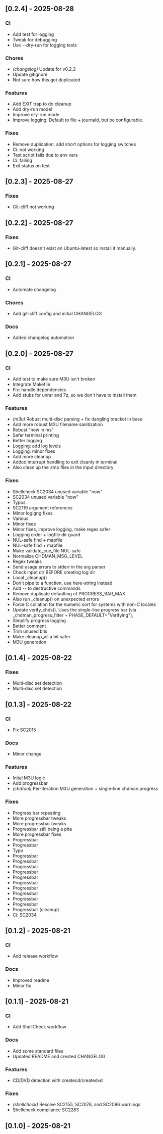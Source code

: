 ## [0.2.4] - 2025-08-28

### CI

- Add test for logging
- Tweak for debugging
- Use --dry-run for logging tests

### Chores

- *(changelog)* Update for v0.2.3
- Update gitignore
- Not sure how this got duplicated

### Features

- Add EXIT trap to do cleanup
- Add dry-run mode!
- Improve dry-run mode
- Improve logging. Default to file + journald, but be configurable.

### Fixes

- Remove duplication, add short options for logging switches
- Ci: not working
- Test script fails due to env vars
- Ci: failing
- Exit status on test
## [0.2.3] - 2025-08-27

### Fixes

- Git-cliff not working
## [0.2.2] - 2025-08-27

### Fixes

- Git-cliff doesn't exist on Ubuntu-latest so install it manually.
## [0.2.1] - 2025-08-27

### CI

- Automate changelog

### Chores

- Add git-cliff config and initial CHANGELOG

### Docs

- Added changelog automation
## [0.2.0] - 2025-08-27

### CI

- Add test to make sure M3U isn't broken
- Integrate Makefile
- Fix: handle dependencies
- Add stubs for unrar and 7z, so we don't have to install them

### Features

- *(m3u)* Robust multi-disc parsing + fix dangling bracket in base
- Add more robust M3U filename sanitization
- Robust "now in ms"
- Safer terminal printing
- Better logging
- Logging: add log levels
- Logging: minor fixes
- Add more cleanup
- Added interrupt handling to exit cleanly in terminal
- Also clean up the .tmp files in the input directory

### Fixes

- Shellcheck SC2034 unused variable "now"
- SC2034 unused variable "now"
- Typos
- SC2119 argument references
- Minor logigng fixes
- Various
- Minor fixes
- Minor fixes, improve logging, make regex safer
- Logging order + logfile dir guard
- NUL-safe find + mapfile
- NUL-safe find + mapfile
- Make validate_cue_file NUL-safe
- Normalize CHDMAN_MSG_LEVEL
- Regex tweaks
- Send usage errors to stderr in the arg parser
- Check input dir BEFORE creating log dir
- Local _cleanup()
- Don't pipe to a function, use here-string instead
- Add -- to destructive commands
- Remove duplicate defaulting of PROGRESS_BAR_MAX
- Also run _cleanup() on unexpected errors
- Force C collation for the numeric sort for systems with non-C locales
- Update verify_chds(). Uses the single-line progress bar (via _chdman_progress_filter + PHASE_DEFAULT="Verifying"),
- Simplify progress logging
- Better comment
- Trim unused bits
- Make cleanup_all a bit safer
- M3U generation
## [0.1.4] - 2025-08-22

### Fixes

- Multi-disc set detection
- Multi-disc set detection
## [0.1.3] - 2025-08-22

### CI

- Fix SC2015

### Docs

- Minor change

### Features

- Inital M3U logic
- Add progressbar
- *(chdtool)* Per-iteration M3U generation + single-line chdman progress

### Fixes

- Progress bar repeating
- More progressbar tweaks
- More progressbar tweaks
- Progressbar still being a pita
- More progressbar fixes
- Progressbar
- Progressbar
- Typo
- Progressbar
- Progressbar
- Progressbar
- Progressbar
- Progressbar
- Progressbar
- Progressbar
- Progressbar
- Progressbar
- Progressbar
- Progressbar (cleanup)
- Ci: SC2034
## [0.1.2] - 2025-08-21

### CI

- Add release workflow

### Docs

- Improved readme
- Minor fix
## [0.1.1] - 2025-08-21

### CI

- Add ShellCheck workflow

### Docs

- Add some standard files
- Updated README and created CHANGELOG

### Features

- CD/DVD detection with createcd/createdvd

### Fixes

- *(shellcheck)* Resolve SC2155, SC2076, and SC2086 warnings
- Shellcheck compliance SC2283
## [0.1.0] - 2025-08-21

